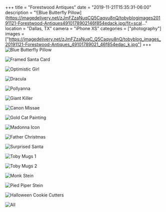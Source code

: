 +++
title = "Forestwood Antiques"
date = "2019-11-21T15:35:31-06:00"
description = "![Blue Butterfly Pillow](https://imagedelivery.net/zJmFZzaNuqCQ5Caqyu8nQ/tobyblogimages20191121-Forestwood-Antiques4910178902146f854edack.jpg/fit=scal..."
location = "Dallas, TX"
camera = "iPhone XS"
categories = ["photography"]
images = ["https://imagedelivery.net/zJmFZzaNuqC_Q5Caqyu8nQ/tobyblog_images_20191121-Forestwood-Antiques_49101789021_46f854edac_k.jpg"]
+++
![Blue Butterfly Pillow](https://imagedelivery.net/zJmFZzaNuqC_Q5Caqyu8nQ/tobyblog_images_20191121-Forestwood-Antiques_49101789021_46f854edac_k.jpg/fit=scale-down,w=780,sharpen=1,f=auto,q=0.9,slow-connection-quality=0.3)
<!--more-->

![Framed Santa Card](https://imagedelivery.net/zJmFZzaNuqC_Q5Caqyu8nQ/tobyblog_images_20191121-Forestwood-Antiques_49101281438_277a255724_k.jpg/fit=scale-down,w=780,sharpen=1,f=auto,q=0.9,slow-connection-quality=0.3)

![Optimistic Girl](https://imagedelivery.net/zJmFZzaNuqC_Q5Caqyu8nQ/tobyblog_images_20191121-Forestwood-Antiques_49101984657_8a4becb0dc_k.jpg/fit=scale-down,w=780,sharpen=1,f=auto,q=0.9,slow-connection-quality=0.3)

![Dracula](https://imagedelivery.net/zJmFZzaNuqC_Q5Caqyu8nQ/tobyblog_images_20191121-Forestwood-Antiques_49101792011_07b5474d3c_k.jpg/fit=scale-down,w=780,sharpen=1,f=auto,q=0.9,slow-connection-quality=0.3)

![Pollyanna](https://imagedelivery.net/zJmFZzaNuqC_Q5Caqyu8nQ/tobyblog_images_20191121-Forestwood-Antiques_49101987267_28d316a597_k.jpg/fit=scale-down,w=780,sharpen=1,f=auto,q=0.9,slow-connection-quality=0.3)

![Giant Killer](https://imagedelivery.net/zJmFZzaNuqC_Q5Caqyu8nQ/tobyblog_images_20191121-Forestwood-Antiques_49101279748_61150ad5ac_k.jpg/fit=scale-down,w=780,sharpen=1,f=auto,q=0.9,slow-connection-quality=0.3)

![Canon Missae](https://imagedelivery.net/zJmFZzaNuqC_Q5Caqyu8nQ/tobyblog_images_20191121-Forestwood-Antiques_49101790856_9ea89d4416_k.jpg/fit=scale-down,w=780,sharpen=1,f=auto,q=0.9,slow-connection-quality=0.3)

![Gold Cat Painting](https://imagedelivery.net/zJmFZzaNuqC_Q5Caqyu8nQ/tobyblog_images_20191121-Forestwood-Antiques_49101278718_2e749d9a27_k.jpg/fit=scale-down,w=780,sharpen=1,f=auto,q=0.9,slow-connection-quality=0.3)

![Madonna Icon](https://imagedelivery.net/zJmFZzaNuqC_Q5Caqyu8nQ/tobyblog_images_20191121-Forestwood-Antiques_49101279168_0b748dc06d_k.jpg/fit=scale-down,w=780,sharpen=1,f=auto,q=0.9,slow-connection-quality=0.3)

![Father Christmas](https://imagedelivery.net/zJmFZzaNuqC_Q5Caqyu8nQ/tobyblog_images_20191121-Forestwood-Antiques_49101986832_9181211523_k.jpg/fit=scale-down,w=780,sharpen=1,f=auto,q=0.9,slow-connection-quality=0.3)

![Surprised Santa](https://imagedelivery.net/zJmFZzaNuqC_Q5Caqyu8nQ/tobyblog_images_20191121-Forestwood-Antiques_49101790996_a69fccfdd0_k.jpg/fit=scale-down,w=780,sharpen=1,f=auto,q=0.9,slow-connection-quality=0.3)

![Toby Mugs 1](https://imagedelivery.net/zJmFZzaNuqC_Q5Caqyu8nQ/tobyblog_images_20191121-Forestwood-Antiques_49101985612_8a500667ae_k.jpg/fit=scale-down,w=780,sharpen=1,f=auto,q=0.9,slow-connection-quality=0.3)

![Toby Mugs 2](https://imagedelivery.net/zJmFZzaNuqC_Q5Caqyu8nQ/tobyblog_images_20191121-Forestwood-Antiques_49101279438_adc031506f_k.jpg/fit=scale-down,w=780,sharpen=1,f=auto,q=0.9,slow-connection-quality=0.3)

![Monk Stein](https://imagedelivery.net/zJmFZzaNuqC_Q5Caqyu8nQ/tobyblog_images_20191121-Forestwood-Antiques_49101278363_23c8219d58_k.jpg/fit=scale-down,w=780,sharpen=1,f=auto,q=0.9,slow-connection-quality=0.3)

![Pied Piper Stein](https://imagedelivery.net/zJmFZzaNuqC_Q5Caqyu8nQ/tobyblog_images_20191121-Forestwood-Antiques_49101278143_2e1ecf69ab_k.jpg/fit=scale-down,w=780,sharpen=1,f=auto,q=0.9,slow-connection-quality=0.3)

![Halloween Cookie Cutters](https://imagedelivery.net/zJmFZzaNuqC_Q5Caqyu8nQ/tobyblog_images_20191121-Forestwood-Antiques_49101792526_6587f6044a_k.jpg/fit=scale-down,w=780,sharpen=1,f=auto,q=0.9,slow-connection-quality=0.3)

![All](https://imagedelivery.net/zJmFZzaNuqC_Q5Caqyu8nQ/tobyblog_images_20191121-Forestwood-Antiques_49101986332_8c08bc4b3a_k.jpg/fit=scale-down,w=780,sharpen=1,f=auto,q=0.9,slow-connection-quality=0.3)
